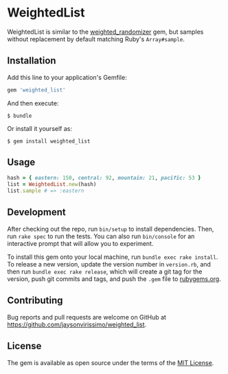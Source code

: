 # WeightedList

WeightedList is similar to the [weighted_randomizer](https://rubygems.org/gems/weighted_randomizer) gem, but samples without replacement by default matching Ruby's `Array#sample`.

## Installation

Add this line to your application's Gemfile:

```ruby
gem 'weighted_list'
```

And then execute:

    $ bundle

Or install it yourself as:

    $ gem install weighted_list

## Usage
```ruby
hash = { eastern: 150, central: 92, mountain: 21, pacific: 53 }
list = WeightedList.new(hash)
list.sample # => :eastern
```

## Development

After checking out the repo, run `bin/setup` to install dependencies. Then, run `rake spec` to run the tests. You can also run `bin/console` for an interactive prompt that will allow you to experiment.

To install this gem onto your local machine, run `bundle exec rake install`. To release a new version, update the version number in `version.rb`, and then run `bundle exec rake release`, which will create a git tag for the version, push git commits and tags, and push the `.gem` file to [rubygems.org](https://rubygems.org).

## Contributing

Bug reports and pull requests are welcome on GitHub at https://github.com/jaysonvirissimo/weighted_list.

## License

The gem is available as open source under the terms of the [MIT License](https://opensource.org/licenses/MIT).
